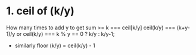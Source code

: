# 1. ceil of (k/y)

How many times to add y to get sum >= k === ceil[k/y]
ceil(k/y) === (k+y-1)/y
or ceil(k/y) === k % y == 0 ? k/y : k/y-1;

-   similarly floor (k/y) = ceil(k/y) - 1
